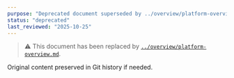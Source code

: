 ```yaml
---
purpose: "Deprecated document superseded by ../overview/platform-overview.md"
status: "deprecated"
last_reviewed: "2025-10-25"
---
```


> ⚠️ This document has been replaced by [`../overview/platform-overview.md`](../overview/platform-overview.md).

Original content preserved in Git history if needed.
